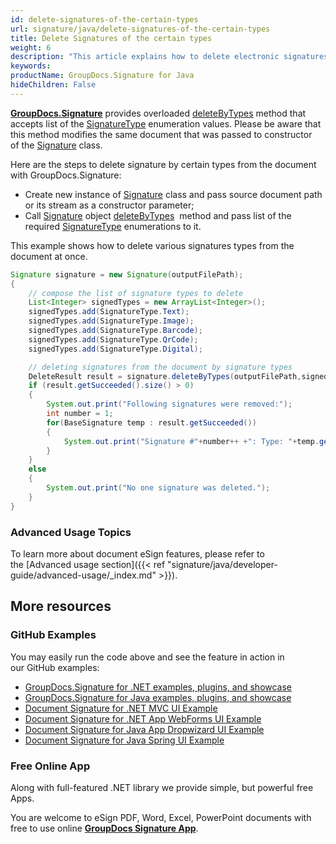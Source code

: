 ```yaml
---
id: delete-signatures-of-the-certain-types
url: signature/java/delete-signatures-of-the-certain-types
title: Delete Signatures of the certain types
weight: 6
description: "This article explains how to delete electronic signatures of the certain types with GroupDocs.Signature API."
keywords: 
productName: GroupDocs.Signature for Java
hideChildren: False
---
```

[**GroupDocs.Signature**](https://products.groupdocs.com/signature/java) provides overloaded [deleteByTypes](https://apireference.groupdocs.com/signature/java/com.groupdocs.signature/Signature#deleteByTypes(java.io.OutputStream,%20java.util.List)) method that accepts list of the [SignatureType](https://apireference.groupdocs.com/signature/java/com.groupdocs.signature.domain.enums/SignatureType) enumeration values.
Please be aware that this method modifies the same document that was passed to constructor of the [Signature](https://apireference.groupdocs.com/signature/java/com.groupdocs.signature/Signature) class.

Here are the steps to delete signature by certain types from the document with GroupDocs.Signature:

* Create new instance of [Signature](https://apireference.groupdocs.com/signature/java/com.groupdocs.signature/Signature) class and pass source document path or its stream as a constructor parameter;
* Call [Signature](https://apireference.groupdocs.com/signature/java/com.groupdocs.signature/Signature) object [deleteByTypes](https://apireference.groupdocs.com/signature/java/com.groupdocs.signature/Signature#deleteByTypes(java.io.OutputStream,%20java.util.List))  method and pass list of the required [SignatureType](https://apireference.groupdocs.com/signature/java/com.groupdocs.signature.domain.enums/SignatureType) enumerations to it.

This example shows how to delete various signatures types from the document at once.

```java
Signature signature = new Signature(outputFilePath);
{
	// compose the list of signature types to delete
	List<Integer> signedTypes = new ArrayList<Integer>();
	signedTypes.add(SignatureType.Text);
	signedTypes.add(SignatureType.Image);
	signedTypes.add(SignatureType.Barcode);
	signedTypes.add(SignatureType.QrCode);
	signedTypes.add(SignatureType.Digital);

	// deleting signatures from the document by signature types
	DeleteResult result = signature.deleteByTypes(outputFilePath,signedTypes);
	if (result.getSucceeded().size() > 0)
	{
		System.out.print("Following signatures were removed:");
		int number = 1;
		for(BaseSignature temp : result.getSucceeded())
		{
			System.out.print("Signature #"+number++ +": Type: "+temp.getSignatureType()+" Id:"+temp.getSignatureId()+". Created: "+temp.getCreatedOn());
		}
	}
	else
	{
		System.out.print("No one signature was deleted.");
	}
}
```

### Advanced Usage Topics

To learn more about document eSign features, please refer to the [Advanced usage section]({{< ref "signature/java/developer-guide/advanced-usage/_index.md" >}}).

## More resources

### GitHub Examples

You may easily run the code above and see the feature in action in our GitHub examples:

* [GroupDocs.Signature for .NET examples, plugins, and showcase](https://github.com/groupdocs-signature/GroupDocs.Signature-for-.NET)
* [GroupDocs.Signature for Java examples, plugins, and showcase](https://github.com/groupdocs-signature/GroupDocs.Signature-for-Java)
* [Document Signature for .NET MVC UI Example](https://github.com/groupdocs-signature/GroupDocs.Signature-for-.NET-MVC)
* [Document Signature for .NET App WebForms UI Example](https://github.com/groupdocs-signature/GroupDocs.Signature-for-.NET-WebForms)
* [Document Signature for Java App Dropwizard UI Example](https://github.com/groupdocs-signature/GroupDocs.Signature-for-Java-Dropwizard)
* [Document Signature for Java Spring UI Example](https://github.com/groupdocs-signature/GroupDocs.Signature-for-Java-Spring)

### Free Online App

Along with full-featured .NET library we provide simple, but powerful free Apps.

You are welcome to eSign PDF, Word, Excel, PowerPoint documents with free to use online **[GroupDocs Signature App](https://products.groupdocs.app/signature)**.
